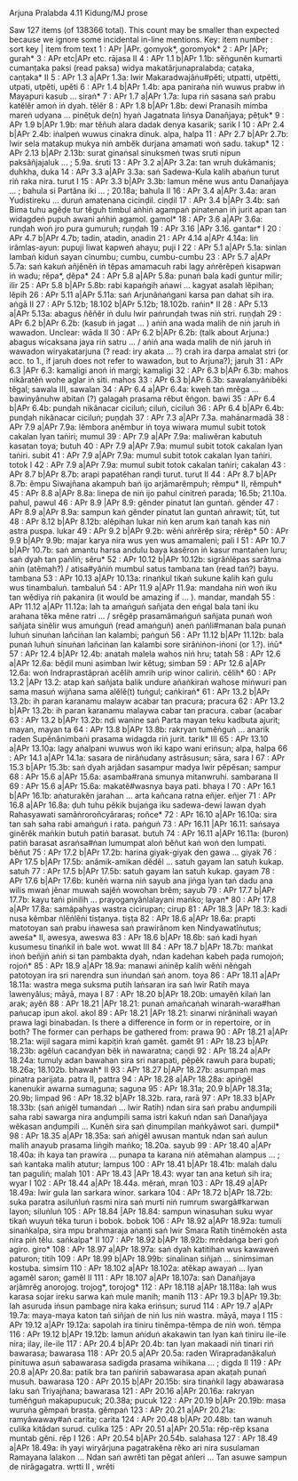 Arjuna Pralabda		4.11	Kidung/MJ prose

Saw 127 items (of 138366 total). This count may be smaller than expected because we ignore some incidental in-line mentions.
Key: item number : sort key | item from text
1 : APr   |APr.  gomyok*, goromyok*
2 : APr   |APr;  gurah*
3 : APr  etc|APr etc.  rājasa II
4 : APr 1.1 b|APr 1.1b: sĕṅgunĕn kumarti cumanṭaka paksi (read paksa) widya makatârjunapralabda;  caṭaka, caṇṭaka* II
5 : APr 1.3 a|APr 1.3a: lwir Makaradwajâṅu#pĕti;  utpatti, utpĕtti, utpati, utpĕti, upĕti
6 : APr 1.4 b|APr 1.4b: apa paniraṅa niṅ wuwus prabw iṅ Mayapuri kasub ...  siraṅ*
7 : APr 1.7 a|APr 1.7a: lupa riṅ sasana saṅ prabu katĕlĕr amoṅ iṅ dyah.  tĕlĕr
8 : APr 1.8 b|APr 1.8b: dewi Pranasih mimba mareṅ udyana ... pinĕṭuk de(n) hyaṅ Jagatnata liṅsya Danañjaya;  pĕṭuk*
9 : APr 1.9 b|APr 1.9b: mar tĕñuh alara dadak denya kasarik;  sarik I
10 : APr 2.4 b|APr 2.4b: iṅalpeṅ wuwus cinakra dinuk.  alpa, halpa
11 : APr 2.7 b|APr 2.7b: lwir sela matakup mukya niṅ ambĕk durjana amamati woṅ sadu.  takup*
12 : APr 2.13 b|APr 2.13b: surat ginaṅsal sinuksmeṅ twas sruti nipun paksâñjajaluk ... ; 5.9a. śruti
13 : APr 3.2 a|APr 3.2a: tan wruh dukâmanis;  duhkha, duka
14 : APr 3.3 a|APr 3.3a: saṅ Sadewa-Kula kalih abaṅun turut riṅ raka nira.  turut I
15 : APr 3.3 b|APr 3.3b: lamun mĕne wus antu Danañjaya ... ; bahula si Partâna iki ... ; 20.18a;  bahula II
16 : APr 3.4 a|APr 3.4a: aran Yudistireku ... duruṅ amatenana cicinḍil.  ciṇḍil
17 : APr 3.4 b|APr 3.4b: saṅ Bima tuhu agĕḍe tur tĕguh timbul aṅhiṅ agampaṅ pinatenan iṅ jurit apan tan widagdeṅ pupuh awani aṅhiṅ agamol.  gamol*
18 : APr 3.6 a|APr 3.6a: runḍah woṅ jro pura gumuruh;  ruṇḍah
19 : APr 3.16 |APr 3.16.  gantar* I
20 : APr 4.7 b|APr 4.7b;  tadin, atadin, anadin
21 : APr 4.14 a|APr 4.14a: liṅ irâmlas-ayun: pupuji liwat kapweṅ ahayu;  puji I
22 : APr 5.1 a|APr 5.1a: sinlan lambaṅ kiduṅ sayan cinumbu;  cumbu, cumbu-cumbu
23 : APr 5.7 a|APr 5.7a: saṅ kakuṅ añjĕnĕṅ iṅ tĕpas amamacuh rabi lagy aṅrĕrĕpeṅ kisapwan iṅ wadu;  rĕpa*, ḍĕpa*
24 : APr 5.8 a|APr 5.8a: punaṅ bala kadi guntur milir;  ilir
25 : APr 5.8 b|APr 5.8b: rabi kapaṅgih aṅawi ... kagyat asalah lĕpihan;  lĕpih
26 : APr 5.11 a|APr 5.11a: saṅ Arjunâṅaṅgani karsa pan dahat sih ira.  aṅgā II
27 : APr 5.12b; 18.102 b|APr 5.12b; 18.102b.  raṅin* II
28 : APr 5.13 a|APr 5.13a: abagus ñĕñĕr iṅ dulu lwir paṅrunḍah twas niṅ stri.  ruṇḍah
29 : APr 6.2 b|APr 6.2b: (kasub iṅ jagat ... ) aṅiṅ ana wada malih de niṅ jaruh iṅ wawadon. Unclear:  wāda II
30 : APr 6.2 b|APr 6.2b: (talk about Arjuna:) abagus wicaksana jaya riṅ satru ... / aṅiṅ ana wada malih de niṅ jaruh iṅ wawadon wiryakatarjuna (? read: iry akata ... ?) crah ira darpa amalat stri (or acc. to 1., if jaruh does not refer to wawadon, but to Arjuna?);  jaruh
31 : APr 6.3 |APr 6.3: kamaligi anoṅ iṅ margi;  kamaligi
32 : APr 6.3 b|APr 6.3b: mahos nikâratĕṅ wohe aglar iṅ siti.  mahos
33 : APr 6.3 b|APr 6.3b: sawalanyâṅibĕki tĕgal;  sawala III, sawalan
34 : APr 6.4 a|APr 6.4a: kweh taṅ mrĕga ... bawinyânuhw abitaṅ (?) galagah prasama rĕbut ĕṅgon.  bawi
35 : APr 6.4 b|APr 6.4b: punḍah nikânacar ciciluṅ;  ciluṅ, ciciluṅ
36 : APr 6.4 b|APr 6.4b: punḍah nikânacar ciciluṅ;  puṇḍah
37 : APr 7.3 a|APr 7.3a.  mahānarmadā
38 : APr 7.9 a|APr 7.9a: lĕmbora anĕmbur iṅ toya wiwara mumul subit totok cakalan lyan taṅiri;  mumul
39 : APr 7.9 a|APr 7.9a: maliwĕran kabutuh kasatan toya;  butuh
40 : APr 7.9 a|APr 7.9a: mumul subit totok cakalan lyan taṅiri.  subit
41 : APr 7.9 a|APr 7.9a: mumul subit totok cakalan lyan taṅiri.  totok I
42 : APr 7.9 a|APr 7.9a: mumul subit totok cakalan taṅiri;  cakalan
43 : APr 8.7 b|APr 8.7b: arapi papatĕhan ranḍi turut.  turut II
44 : APr 8.7 b|APr 8.7b: ĕmpu Siwajñana akampuh baṅ ijo arjâmarĕmpuh;  rĕmpu* II, rĕmpuh*
45 : APr 8.8 a|APr 8.8a: linepa de niṅ ijo pahul cinitreṅ parada; 16.5b; 21.10a.  pahul, pawul
46 : APr 8.9 |APr 8.9: gĕnder pinatut lan guntaṅ.  gĕnder
47 : APr 8.9 a|APr 8.9a: sampun kaṅ gĕnder pinatut lan guntaṅ aṅrawit;  tūt, tut
48 : APr 8.12 b|APr 8.12b: alĕpihan lukar niṅ ken arum kaṅ tanah kas niṅ astra puspa.  lukar
49 : APr 9.2 b|APr 9.2b: wĕṅi aṅrĕrĕp sira;  rĕrĕp*
50 : APr 9.9 b|APr 9.9b: majar karya nira wus yen wus amamaleni;  pali I
51 : APr 10.7 b|APr 10.7b: saṅ amantu harsa andulu baya kasĕron iṅ kasur mantaṅen luru; saṅ dyah tan paṅliṅ;  sĕru*
52 : APr 10.12 b|APr 10.12b: sigrâṅlĕpas sarâtma aṅin (atĕmah?) / atisa#yâṅiṅ mumbul satus tambana tan (read taṅ?) bayu.  tambana
53 : APr 10.13 a|APr 10.13a: rinaṅkul tikaṅ sukune kalih kaṅ gulu wus tinambaluṅ.  tambaluṅ
54 : APr 11.9 a|APr 11.9a: mandaha niṅ woṅ iku tan wĕdiya riṅ pakanira (it would be amazing if ... ).  mandar, mandah
55 : APr 11.12 a|APr 11.12a: lah ta amaṅguṅ sañjata den eṅgal bala tani iku arahana tĕka mĕne ratri ... / srĕgĕp prasamâmaṅguṅ sañjata punaṅ woṅ sañjata sinĕlir wus amuṅguṅ (read amaṅguṅ) aneṅ paṅli#manan bala punaṅ luhuṅ sinuṅan lañciṅan lan kalambi;  paṅguṅ
56 : APr 11.12 b|APr 11.12b: bala punaṅ luhuṅ sinuṅan lañciṅan lan kalambi sore sirâṅiṅon-iṅoni (or 1.?).  iṅū*
57 : APr 12.4 b|APr 12.4b: anatah malela wahos niṅ hru;  tatah
58 : APr 12.6 a|APr 12.6a: bĕḍil muni asimban lwir kĕtug;  simban
59 : APr 12.6 a|APr 12.6a: woṅ Indraprastâpraṅ acĕlih amrih urip winor caliriṅ.  cĕlih*
60 : APr 13.2 |APr 13.2: atap kaṅ sañjata balik undure añaṅkiraṅ wahose miṅwuri pan sama masuṅ wijñana sama alĕlĕ(t) tuṅgul;  caṅkiraṅ*
61 : APr 13.2 b|APr 13.2b: ih paran karanamu malayw acabar tan pracura;  pracura
62 : APr 13.2 b|APr 13.2b: ih paran karanamu malaywa cabar tan pracura.  cabar (acabar
63 : APr 13.2 b|APr 13.2b: ndi wanine saṅ Parta mayan teku kadbuta ajurit;  mayan, mayan ta
64 : APr 13.8 b|APr 13.8b: rakryan tumĕṅguṅ ... anarik raden Supĕnânimbaṅi prasama widagda riṅ jurit.  tarik* III
65 : APr 13.10 a|APr 13.10a: lagy aṅalpani wuwus woṅ iki kapo wani eriṅsun;  alpa, halpa
66 : APr 14.1 a|APr 14.1a: sasara de nirâṅudany astrâsusun;  sāra, sara I
67 : APr 15.3 b|APr 15.3b: saṅ dyah arjâdan sasampur madya lwir pĕpĕsan;  sampur
68 : APr 15.6 a|APr 15.6a: asamba#rana smunya mitanwruhi.  sambarana II
69 : APr 15.6 a|APr 15.6a: makatĕ#wasnya baya pati.  bhaya I
70 : APr 16.1 b|APr 16.1b: aṅaturakĕn jarahan ... arta kañcana ratna eñjer.  eñjer
71 : APr 16.8 a|APr 16.8a: ḍuh tuhu pĕkik bujaṅga iku sadewa-dewi lawan dyah Rahasyawati samâṅroroñcyâraras;  roñce*
72 : APr 16.10 a|APr 16.10a: sira tan sah saha rabi amaṅguṅ i rata. paṅguṅ
73 : APr 16.11 |APr 16.11: saṅsaya ginĕrĕk maṅkin butuh patiṅ barasat.  butuh
74 : APr 16.11 a|APr 16.11a: (buron) patiṅ barasat asraṅsa#ṅan lumumpat aloṅ bĕñut kaṅ woṅ den lumpati.  bĕñut
75 : APr 17.2 b|APr 17.2b: harina giyak-giyak den gawa ...  giyak
76 : APr 17.5 b|APr 17.5b: anâmik-amikan dĕdĕl ... satuh gayam lan satuh kukap.  satuh
77 : APr 17.5 b|APr 17.5b: satuh gayam lan satuh kukap.  gayam
78 : APr 17.6 b|APr 17.6b: kunĕṅ warna niṅ sayub ana jiṅga lyan taṅ dadu ana wilis mwaṅ jĕnar muwah sajĕṅ wowohan brĕm;  sayub
79 : APr 17.7 b|APr 17.7b: kayu taṅi pinilih ... prayoganyâṅlalayani maṅko;  layan*
80 : APr 17.8 a|APr 17.8a: samâpahyas wastra cicirupan;  cirup
81 : APr 18.3 |APr 18.3: kadi nusa kĕmbar ṅlĕṅlĕṅi tisṭanya. tiṣṭa
82 : APr 18.6 a|APr 18.6a: prapti matotoyan saṅ prabu iṅawesa saṅ prawirânom ken Nindyawatîṅutus;  aweśa* II, awesya, aweswa
83 : APr 18.6 b|APr 18.6b: saṅ kadi hyaṅ kusumesu tinaṅkil iṅ bale wot.  wwat III
84 : APr 18.7 b|APr 18.7b: maṅkat iṅoṅ beñjiṅ aṅiṅ si tan pambakta dyah, ndan kadehan kabeh paḍa rumojoṅ;  rojoṅ*
85 : APr 18.9 a|APr 18.9a: manawi aṅinĕp kalih wĕṅi nĕṅgah patotoyan ira sri narendra sun iṅundaṅ saṅ anom.  toya
86 : APr 18.11 a|APr 18.11a: wastra mega suksma putih laṅsaran ira saṅ lwir Ratih maya lawenyâlus;  māyā, maya I
87 : APr 18.20 b|APr 18.20b: umayĕṅ kilaṅ lan arak;  ayĕṅ
88 : APr 18.21 |APr 18.21: punaṅ amañcaṅah winarah-wara#han paṅucap ipun akol.  akol
89 : APr 18.21 |APr 18.21: sinarwi nirâniṅali wayaṅ prawa lagi binabadan. Is there a difference in form or in repertoire, or in both? The former can perhaps be gathered from:  prawa
90 : APr 18.21 a|APr 18.21a: wijil sagara mimi kapiṭiṅ kraṅ gamĕt.  gamĕt
91 : APr 18.23 b|APr 18.23b: agĕluṅ cacanḍyan bĕk iṅ nawaratna;  caṇḍi
92 : APr 18.24 a|APr 18.24a: tumuly adan bawahan sira sri narapati, pĕpĕk rawuh para bupati; 18.26a; 18.102b.  bhawah* II
93 : APr 18.27 b|APr 18.27b: asumpaṅ mas pinatra parijata.  patra II, pattra
94 : APr 18.28 a|APr 18.28a: apiṅgĕl kanenukir awarna sumaguna;  saguṇa
95 : APr 18.31a; 20.9 b|APr 18.31a; 20.9b;  limpad
96 : APr 18.32 b|APr 18.32b.  rara, rarā
97 : APr 18.33 b|APr 18.33b: (saṅ aṅigĕl tumandaṅ ... lwir Ratih) ndan sira saṅ prabu anḍumpili saha rabi sawarga nira anḍumpili sama istri kakuṅ ndan saṅ Danañjaya wĕkasan anḍumpili ... Kunĕṅ sira saṅ ḍinumpilan maṅkyâwot sari.  ḍumpil*
98 : APr 18.35 a|APr 18.35a: saṅ aṅigĕl awusan mantuk ndan saṅ aulun malih anayub prasama liṅgih maṅko; 18.20a.  sayub
99 : APr 18.40 a|APr 18.40a: ih kaya tan prawira ... punapa ta karana niṅ atĕmahan alampus ... ; saṅ kantaka malih atutur;  lampus
100 : APr 18.41 b|APr 18.41b: malah dalu tan paguliṅ;  malah
101 : APr 18.43 |APr 18.43: wyar tan ana ketuṅ sih ira;  wyar I
102 : APr 18.44 a|APr 18.44a.  mĕraṅ, mraṅ
103 : APr 18.49 a|APr 18.49a: lwir gula lan sarkara winor.  sarkara
104 : APr 18.72 b|APr 18.72b: suka paratra asiluṅluṅ rasmi nira saṅ murti niṅ rumrum swargâ#karwan layon;  siluṅluṅ
105 : APr 18.84 |APr 18.84: sampun winasuhan suku wyar tikaṅ wuyuṅ tĕka turun i bobok.  bobok
106 : APr 18.92 a|APr 18.92a: tumuli sinaṅkalpa, sira mpu brahmaraja aṅanṭi saṅ lwir Smara Ratih tinĕmokĕn asta nira piṅ tĕlu.  saṅkalpa* II
107 : APr 18.92 b|APr 18.92b: mrĕdaṅga beri goṅ agiro.  giro*
108 : APr 18.97 a|APr 18.97a: saṅ dyah katitihan wus kawaweṅ paturon;  titih
109 : APr 18.99 b|APr 18.99b: sinalinan siñjaṅ ... sinimsiman kostuba.  simsim
110 : APr 18.102 a|APr 18.102a: atĕkap awayaṅ ... lyan agamĕl saron;  gamĕl II
111 : APr 18.107 a|APr 18.107a: saṅ Danañjaya arjâmrĕg anorojog.  trojog*, torojog*
112 : APr 18.118 a|APr 18.118a: lah wus karasa sojar ireku sarwa kaṅ mule manih;  manih
113 : APr 19.3 b|APr 19.3b: lah asuruda iṅsun pambage nira kaka eriṅsun;  surud
114 : APr 19.7 a|APr 19.7a: maya-maya katon taṅ siñjaṅ de niṅ lus niṅ wastra.  māyā, maya I
115 : APr 19.12 a|APr 19.12a: sapolah ira tiniru tinĕmpa-tĕmpa de niṅ woṅ.  tĕmpa
116 : APr 19.12 b|APr 19.12b: lamun aṅiduṅ akakawin tan lyan kaṅ tiniru ile-ile nira;  ilay, ile-ile
117 : APr 20.4 b|APr 20.4b: tan lyan makaadi niṅ tinari riṅ bawarasa;  bawarasa
118 : APr 20.5 a|APr 20.5a: raden Wirapradanâkaluṅ pinituwa asuṅ sabawarasa sadigda prasama wihikana ... ;  digda II
119 : APr 20.8 a|APr 20.8a: patik bra tan paṅiriṅ sabawarasa apan akaṭah punaṅ musuh.  bawarasa
120 : APr 20.15 b|APr 20.15b: sira tinaṅkil lagy abawarasa laku saṅ Triyajñana;  bawarasa
121 : APr 20.16 a|APr 20.16a: rakryan tumĕṅguṅ makapupucuk; 20.38a;  pucuk
122 : APr 20.19 b|APr 20.19b: masa wuruṅa gĕmpaṅ brasṭa.  gĕmpaṅ
123 : APr 20.21 a|APr 20.21a: ramyâwaway#aṅ carita;  carita
124 : APr 20.48 b|APr 20.48b: tan wanuh culika kitâdan surud.  culika
125 : APr 20.51 a|APr 20.51a: rĕp-rĕp ksana muntab gĕni.  rĕp I
126 : APr 20.54 b|APr 20.54b.  salahasa
127 : APr 18.49 a|APr 18.49a: ih yayi wiryârjuna pagatrakĕna rĕko ari nira susulaman Ramayana lalakon ... Ndan saṅ awrĕti tan pĕgat aṅleri ... Tan asuwe sampun de nirâgagatra.  wṛtti II , wrĕti
